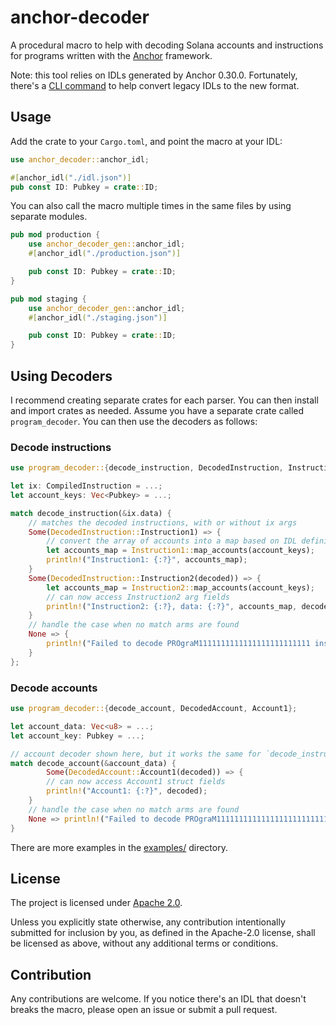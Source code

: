 # anchor-decoder

A procedural macro to help with decoding Solana accounts and instructions for programs written with the [Anchor](https://github.com/coral-xyz/anchor) framework.

Note: this tool relies on IDLs generated by Anchor 0.30.0. Fortunately, there's a [CLI command](https://www.anchor-lang.com/docs/updates/release-notes/0-30-1#convert-legacy-idls) to help convert legacy IDLs to the new format.

## Usage

Add the crate to your `Cargo.toml`, and point the macro at your IDL:

```rust
use anchor_decoder::anchor_idl;

#[anchor_idl("./idl.json")]
pub const ID: Pubkey = crate::ID;
```

You can also call the macro multiple times in the same files by using separate modules.

```rust
pub mod production {
    use anchor_decoder_gen::anchor_idl;
    #[anchor_idl("./production.json")]

    pub const ID: Pubkey = crate::ID;
}

pub mod staging {
    use anchor_decoder_gen::anchor_idl;
    #[anchor_idl("./staging.json")]

    pub const ID: Pubkey = crate::ID;
}
```

## Using Decoders

I recommend creating separate crates for each parser. You can then install and import crates as needed. Assume you have a separate crate called `program_decoder`. You can then use the decoders as follows:

### Decode instructions

```rust
use program_decoder::{decode_instruction, DecodedInstruction, Instruction1, Instruction2};

let ix: CompiledInstruction = ...;
let account_keys: Vec<Pubkey> = ...;

match decode_instruction(&ix.data) {
    // matches the decoded instructions, with or without ix args
    Some(DecodedInstruction::Instruction1) => {
        // convert the array of accounts into a map based on IDL definition
        let accounts_map = Instruction1::map_accounts(account_keys);
        println!("Instruction1: {:?}", accounts_map);
    }
    Some(DecodedInstruction::Instruction2(decoded)) => {
        let accounts_map = Instruction2::map_accounts(account_keys);
        // can now access Instruction2 arg fields
        println!("Instruction2: {:?}, data: {:?}", accounts_map, decoded);
    }
    // handle the case when no match arms are found
    None => {
        println!("Failed to decode PROgraM1111111111111111111111111 instruction")
    }
};
```

### Decode accounts

```rust
use program_decoder::{decode_account, DecodedAccount, Account1};

let account_data: Vec<u8> = ...;
let account_key: Pubkey = ...;

// account decoder shown here, but it works the same for `decode_instruction`
match decode_account(&account_data) {
        Some(DecodedAccount::Account1(decoded)) => {
        // can now access Account1 struct fields
        println!("Account1: {:?}", decoded);
    }
    // handle the case when no match arms are found
    None => println!("Failed to decode PROgraM1111111111111111111111111 account: {:?}", account_key),
}
```

There are more examples in the [examples/](https://github.com/ranger-finance/anchor-decoder/tree/master/examples) directory.

## License

The project is licensed under [Apache 2.0](./LICENSE).

Unless you explicitly state otherwise, any contribution intentionally submitted for inclusion by you, as defined in the Apache-2.0 license, shall be licensed as above, without any additional terms or conditions.

## Contribution

Any contributions are welcome. If you notice there's an IDL that doesn't breaks the macro, please open an issue or submit a pull request.
